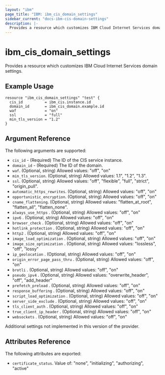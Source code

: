 ```yaml
---
layout: "ibm"
page_title: "IBM: ibm_cis_domain_settings"
sidebar_current: "docs-ibm-cis-domain-settings"
description: |-
  Provides a resource which customizes IBM Cloud Internet Services domain settings.
---
```


# ibm_cis_domain_settings

Provides a resource which customizes IBM Cloud Internet Services domain settings. 

## Example Usage

```hcl
resource "ibm_cis_domain_settings" "test" {
  cis_id          = ibm_cis.instance.id
  domain_id       = ibm_cis_domain.example.id
  waf             = "on"
  ssl             = "full"
  min_tls_version = "1.2"
}
```

## Argument Reference

The following arguments are supported:

* `cis_id` - (Required) The ID of the CIS service instance.
* `domain_id` - (Required) The ID of the domain.
* `waf`. (Optional, string) Allowed values: "off", "on"
* `min_tls_version`. (Optional, string) Allowed values: 1.1", "1.2", "1.3".
* `ssl`. (Optional, string) Allowed values: "off", "flexible", "full", "strict", "origin_pull".
* `automatic_https_rewrites`. (Optional, string) Allowed values: "off", "on"
* `opportunistic_encryption`. (Optional, string) Allowed values: "off", "on"
* `cname_flattening`. (Optional, string) Allowed values: "flatten_at_root", "flatten_all", "flatten_none".
* `always_use_https` . (Optional, string) Allowed values: "off", "on"
* `ipv6` . (Optional, string) Allowed values: "off", "on"
* `browser_check` . (Optional, string) Allowed values: "off", "on"
* `hotlink_protection` . (Optional, string) Allowed values: "off", "on"
* `http2` . (Optional, string) Allowed values: "off", "on"
* `image_load_optimization` . (Optional, string) Allowed values: "off", "on"
* `image_size_optimization` . (Optional, string) Allowed values: "lossless", "off", "lossy"
* `ip_geolocation` . (Optional, string) Allowed values: "off", "on"
* `origin_error_page_pass_thru` . (Optional, string) Allowed values: "off", "on"
* `brotli` . (Optional, string) Allowed values: "off", "on"
* `pseudo_ipv4` . (Optional, string) Allowed values: "overwrite_header", "off", "add_header"
* `prefetch_preload` . (Optional, string) Allowed values: "off", "on"
* `response_buffering` . (Optional, string) Allowed values: "off", "on"
* `script_load_optimization` . (Optional, string) Allowed values: "off", "on"
* `server_side_exclude` . (Optional, string) Allowed values: "off", "on"
* `tls_client_auth` . (Optional, string) Allowed values: "off", "on"
* `true_client_ip_header` . (Optional, string) Allowed values: "off", "on"
* `websockets` . (Optional, string) Allowed values: "off", "on"

Additional settings not implemented in this version of the provider. 


## Attributes Reference

The following attributes are exported: 

* `certificate_status`. Value of: "none", "initializing", "authorizing", "active"
